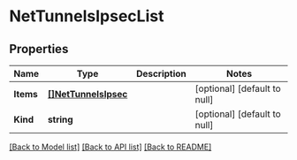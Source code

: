 # NetTunnelsIpsecList

## Properties
Name | Type | Description | Notes
------------ | ------------- | ------------- | -------------
**Items** | [**[]NetTunnelsIpsec**](net_tunnels_ipsec.md) |  | [optional] [default to null]
**Kind** | **string** |  | [optional] [default to null]

[[Back to Model list]](../README.md#documentation-for-models) [[Back to API list]](../README.md#documentation-for-api-endpoints) [[Back to README]](../README.md)


